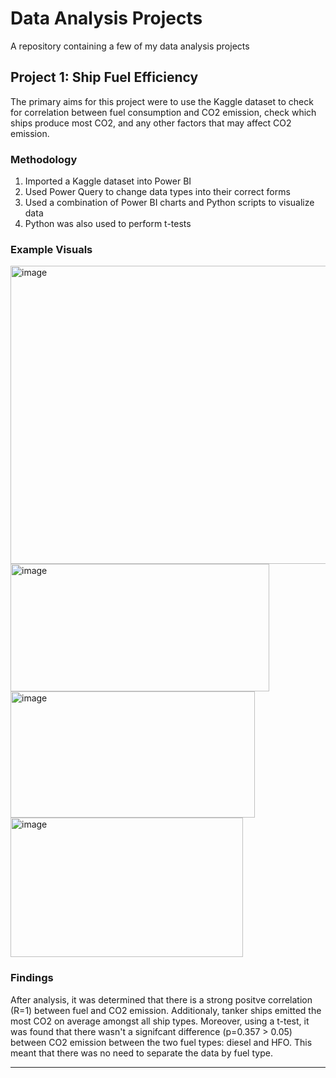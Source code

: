 # Data Analysis Projects
A repository containing a few of my data analysis projects

## Project 1: Ship Fuel Efficiency
The primary aims for this project were to use the Kaggle dataset to check for correlation between fuel consumption and CO2 emission, check which ships produce most CO2, and any other factors that may affect CO2 emission. 

### Methodology
1. Imported a Kaggle dataset into Power BI
2. Used Power Query to change data types into their correct forms
3. Used a combination of Power BI charts and Python scripts to visualize data
4. Python was also used to perform t-tests

### Example Visuals
<img width="614" height="477" alt="image" src="https://github.com/user-attachments/assets/0ab73b4c-b934-4a16-abbd-3b5d80987cc7" />

<img width="414" height="204" alt="image" src="https://github.com/user-attachments/assets/e91450cb-3d27-4601-8049-87b6e5dcc852" />

<img width="391" height="202" alt="image" src="https://github.com/user-attachments/assets/f48015bd-ffe3-432e-be2d-8aee8db09f13" />

<img width="372" height="223" alt="image" src="https://github.com/user-attachments/assets/e5ddd32c-6de3-4c36-80ac-a7b5b39e8ddc" />

### Findings

After analysis, it was determined that there is a strong positve correlation (R=1) between fuel and CO2 emission. Additionaly, tanker ships emitted the most CO2 on average amongst all ship types. Moreover, using a t-test, it was found that there wasn't a signifcant difference (p=0.357 > 0.05) between CO2 emission between the two fuel types: diesel and HFO. This meant that there was no need to separate the data by fuel type. 

---






